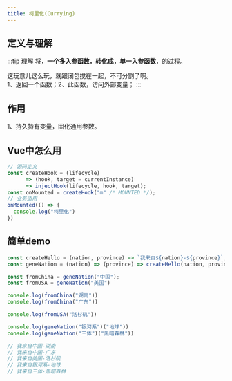 ```yaml
---
title: 柯里化(Currying)
---
```

## 定义与理解
:::tip 理解
将，**一个多入参函数，转化成，单一入参函数**，的过程。   

这玩意儿这么玩，就跟闭包搅在一起，不可分割了啊。   
1、返回一个函数；2、此函数，访问外部变量；
:::
## 作用
1、持久持有变量，固化通用参数。
## Vue中怎么用
```js
// 源码定义
const createHook = (lifecycle)
      => (hook, target = currentInstance)
      => injectHook(lifecycle, hook, target);
const onMounted = createHook("m" /* MOUNTED */);
// 业务适用
onMounted(() => {
  console.log("柯里化")
})
```
## 简单demo
```js
const createHello = (nation, province) => `我来自${nation}-${province}`;
const geneNation = (nation) => (province) => createHello(nation, province);

const fromChina = geneNation("中国");
const fromUSA = geneNation("美国")

console.log(fromChina("湖南"))
console.log(fromChina("广东"))

console.log(fromUSA("洛杉矶"))

console.log(geneNation("银河系")("地球"))
console.log(geneNation("三体")("黑暗森林"))

// 我来自中国-湖南
// 我来自中国-广东
// 我来自美国-洛杉矶
// 我来自银河系-地球
// 我来自三体-黑暗森林
```
